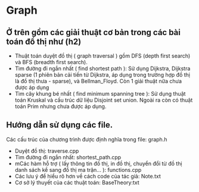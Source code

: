# Graph 
## Ở trên gồm các giải thuật cơ bản trong các bài toán đồ thị như (h2)  
- Thuật toán duyệt đồ thị ( graph traversal ) gồm DFS (depth first search) và BFS (breadth first search).  
- Tìm đường đi ngắn nhất ( find shortest path ): Sử dụng Dijkstra, Dijkstra sparse (1 phiên bản cải tiến từ Dijkstra, áp dụng trong trường hợp đồ thị là đồ thị thưa - sparse), và Bellman_Floyd. Còn 1 giải thuật nữa chưa được áp dụng  
- Tìm cây khung bé nhất ( find minimum spanning tree ): Sử dụng thuật toán Kruskal và cấu trúc dữ liệu Disjoint set union. Ngoài ra còn có thuật toán Prim nhưng chưa được áp dụng.  


## Hướng dẫn sử dụng các file.

Các cấu trúc của chương trình được định nghĩa trong file: graph.h  
- Duyệt đồ thị: traverse.cpp  
- Tìm đường đi ngắn nhất: shortest_path.cpp  
- mCác hàm hỗ trợ ( lấy thông tin đồ thị, in đồ thị, chuyển đổi từ đồ thị danh sách kề sang đồ thị ma trận... ): functions.cpp  
- Các lưu ý để hiểu rõ hơn về cách code của tác giả: Note.txt  
- Cơ sở lý thuyết của các thuật toán: BaseTheory:txt  

